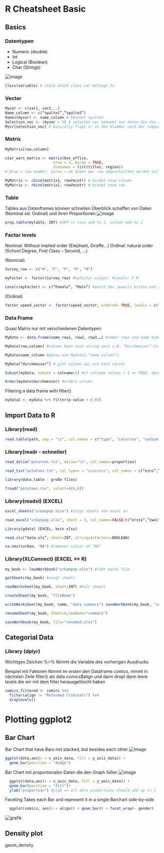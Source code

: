 # R Cheatsheet Basic
## Basics
### Datentypen
- Numeric (double) 
- Int 
- Logical (Boolean) 
- Char (Strings) 

![image](https://user-images.githubusercontent.com/25742415/196103314-00a41e51-c6dd-4ca1-a771-fe464ffc6281.png)

```R
Class(variable) # check which class var belongs to
```
### Vector 
```R
Myvar <- c(var1, var2...) 
Name_column <- c(“spalte1”,”spalte2”) 
Names(myvar) <- name_column # bennent spalten 
Selection_vec <- (myvar > 5) # selecton_vec bekommt nur daten die die condititionen erfüllen 
Myvr[selection_vec] # basically fragt er in den klammer nach der comparison und gibt dann nur die aus die erfüllt sind 
```

### Matrix 
```R
MyMatrix[row,column] 

star_wars_matrix <- matrix(box_office,  
                      nrow = 3, byrow = TRUE,
                      dimnames = list(titles, region)) 
# Nrow = row number; byrow = ob daten per row abgeschnitten werden sollen; Dimnames = liste(x,y) 

MyMatrix <- cbind(matrix1, rowVecotr) # bindet neue column 
MyMatrix <- rbind(matrix1, rowVecotr) # bindet neue row 
```

### Table
Tables aus Datenframes können schnellen Überblick schaffen von Daten (Nominal od. Ordinal) und ihren Proportionen
![image](https://user-images.githubusercontent.com/25742415/196188238-1b1f3789-fc4b-4e50-81e5-86f67ba5bb52.png)
```R
prop.table(mytable, INT) #INT => rows add to 1, column add to 1
```
### Factor levels 
Nominal: Without implied order (Elephant, Giraffe…) 
Ordinal: natural order (School Degree, First Class – Second, …) 

(Nominal) 
```R
Survey_row <- c("M", "F", "F", "M", "M") 

myFactor <- factor(survey_row) #myFactor output: #Levels: F M 

Levels(myFactor) <- c(“Female”, “Male”) #setzt den jeweils ersten und zweiten Factor mit den Namen  
```
(Ordinal) 
```R
factor_speed_vector <- factor(speed_vector, ordered= TRUE, levels = c("slow","medium","fast")) 
```

### Data Frame 
Quasi Matrix nur mit verschiedenen Datentypen 
```R
MyData <- data.frame(name_row1, row2, row3,…) #immer rows und name kommt durch variablen 

MyData[row,column] #column kann auch string sein z.B. “Durchmesser”-Column 

MyData$name_column #genau wie MyData[,”name_column”] 

MyData[“durchmesser”] # gibt column aus und kein vector 

Subset(myData, subset = colname<1) #if colname values < 1 => TRUE, dann in Tabelle) 

Order(mydata$durchmesser) #orders column 
```

Filtering a data frame with filter()
```R
mydata2 <- mydata %>% filter(p-value < 0.05)
```

## Import Data to R
### Library(read) 
```R
read.table(path, sep = "\t", col.names = c("type", "calories", "sodium"), header=NONE) #sep = seperator
```

### Library(readr - schneller) 
```R
read_delim("potatoes.txt", delim="\t", col_names=properties) 

read_tsv("potatoes.txt", col_types = "cccccccc", col_names = c(“eins”,”zwei”) 

library(data.table - große files) 

fread("potatoes.csv", select=c(6,8)) 
```

### Library(readxl) (EXCEL) 
```R
excel_sheets("urbanpop.xlsx") #zeigt sheets von excel an 

read_excel("urbanpop.xlsx", sheet = 3, col_names=FALSE/c(“erste”,”zweite), skip=2) #ließt excel sheet 3 aus, hat custom column names oder automatische, und skippt die ersten zwei rows)lapply(excel_sheets("data.xlsx"), read_excel, path = "data.xlsx") #ließt alle excel sheets in eine liste 

Library(gdata) (EXCEL, kein xlsx) 

read.xls(“data.xls”, sheet=INT, stringsAsFactors=BOOLEAN) 

na.omit(urban, "NA") #removes values of “NA” 
```

### Library(XLConnect) (EXCEL <-> R) 
```R
my_book <- loadWorkbook("urbanpop.xlsx") #lädt excel file 

getSheets(my_book) #zeigt sheets 

readWorksheet(my_book, sheet=INT) #holt sheets 

createSheet(my_book, "fileName") 

writeWorksheet(my_book, summ, "data_summary") saveWorkbook(my_book, "summary.xlsx") 

renameSheet(my_book, sheet=4,newName="summary") 

saveWorkbook(my_book, file="renamed.xlsx") 
```
## Categorial Data
### Library (dplyr)
Wichtiges Zeichen %>%
Nimmt die Variable des vorherigen Ausdrucks

Beispiel mit Faktoren
Nimmt im ersten den Dataframe comics, nimmt in nächsten Zeile filter() als data comics$align und dann dropt dann leere levels die wir mit dem filter herausgelöscht haben
```R
comics_filtered <- comics %>%
  filter(align != "Reformed Criminals") %>%
  droplevels()
```
# Plotting ggplot2
## Bar Chart
Bar Chart that have Bars not stacked, but besides each other
![image](https://user-images.githubusercontent.com/25742415/196186575-8fe795d5-46f5-4f6a-8a80-29bed9aea959.png)
```R
ggplot(data,aes(x = x_axis_data, fill = y_axis_data)) + 
  geom_bar(position = "dodge")
```
Bar Chart mit proportionalen Daten die den Graph füllen
![image](https://user-images.githubusercontent.com/25742415/196191228-30557431-a941-4675-b34d-ce44742a9c49.png)

```R 
  ggplot(data,aes(x = x_axis_data, fill = y_axis_data)) + 
  geom_bar(position = "fill")+
  ylab("proportion") #ylab => all data proportions should add up to 1
```
Faceting
Takes each Bar and represent it in a single Barchart side-by-side

```R 
  ggplot(comics, aes(x = align)) + geom_bar() + facet_wrap(~ gender)
```
![grafik](https://user-images.githubusercontent.com/25742415/197186141-4d03c1b1-fb05-4d91-ab29-1fccfe5633f0.png)

## Density plot
geom_density
